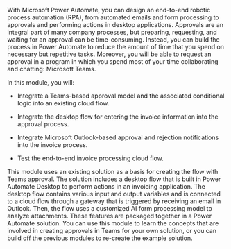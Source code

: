 With Microsoft Power Automate, you can design an end-to-end robotic process automation (RPA), from automated emails and form processing to approvals and performing actions in desktop applications. Approvals are an integral part of many company processes, but preparing, requesting, and waiting for an approval can be time-consuming. Instead, you can build the process in Power Automate to reduce the amount of time that you spend on necessary but repetitive tasks. Moreover, you will be able to request an approval in a program in which you spend most of your time collaborating and chatting: Microsoft Teams.

In this module, you will:

- Integrate a Teams-based approval model and the associated conditional logic into an existing cloud flow.

- Integrate the desktop flow for entering the invoice information into the approval process.

- Integrate Microsoft Outlook-based approval and rejection notifications into the invoice process.

- Test the end-to-end invoice processing cloud flow.

This module uses an existing solution as a basis for creating the flow with Teams approval. The solution includes a desktop flow that is built in Power Automate Desktop to perform actions in an invoicing application. The desktop flow contains various input and output variables and is connected to a cloud flow through a gateway that is triggered by receiving an email in Outlook. Then, the flow uses a customized AI form processing model to analyze attachments. These features are packaged together in a Power Automate solution. You can use this module to learn the concepts that are involved in creating approvals in Teams for your own solution, or you can build off the previous modules to re-create the example solution.
